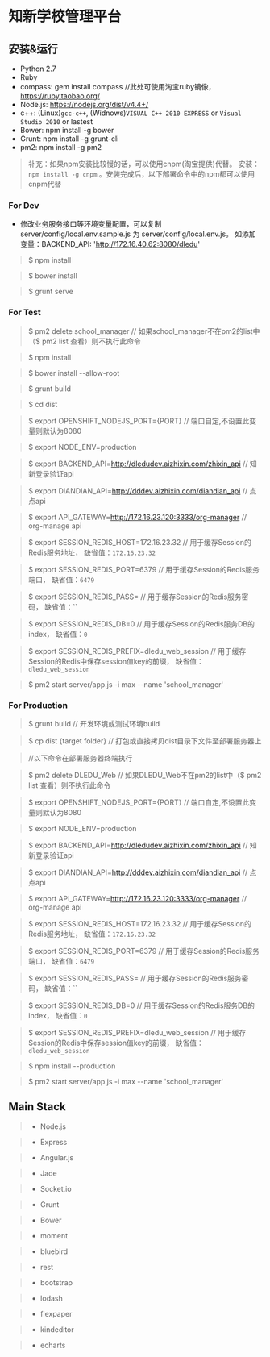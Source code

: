 # 知新学校管理平台

## 安装&运行

* Python 2.7
* Ruby
* compass:  gem install compass   //此处可使用淘宝ruby镜像， https://ruby.taobao.org/
* Node.js: https://nodejs.org/dist/v4.4+/
* c++: (Linux)`gcc-c++`,  (Widnows)`VISUAL C++ 2010 EXPRESS` or `Visual Studio 2010`  or lastest
* Bower:  npm install -g bower
* Grunt:  npm install -g grunt-cli
* pm2:    npm install -g pm2

> 补充：如果npm安装比较慢的话，可以使用cnpm(淘宝提供)代替。 安装：`npm install -g cnpm` 。安装完成后，以下部署命令中的npm都可以使用cnpm代替

### For Dev

* 修改业务服务接口等环境变量配置，可以复制 server/config/local.env.sample.js 为 server/config/local.env.js。 如添加变量：BACKEND_API: 'http://172.16.40.62:8080/dledu'

> $ npm install

> $ bower install

> $ grunt serve

### For Test

> $ pm2 delete school_manager    // 如果school_manager不在pm2的list中（$ pm2 list 查看）则不执行此命令

> $ npm install

> $ bower install --allow-root

> $ grunt build

> $ cd dist

> $ export OPENSHIFT_NODEJS_PORT={PORT}     // 端口自定,不设置此变量则默认为8080

> $ export NODE_ENV=production

> $ export BACKEND_API=http://dledudev.aizhixin.com/zhixin_api   // 知新登录验证api

> $ export DIANDIAN_API=http://dddev.aizhixin.com/diandian_api   // 点点api

> $ export API_GATEWAY=http://172.16.23.120:3333/org-manager   // org-manage api

> $ export SESSION_REDIS_HOST=172.16.23.32   // 用于缓存Session的Redis服务地址， 缺省值：`172.16.23.32`

> $ export SESSION_REDIS_PORT=6379   // 用于缓存Session的Redis服务端口， 缺省值：`6479`

> $ export SESSION_REDIS_PASS=   // 用于缓存Session的Redis服务密码， 缺省值：``

> $ export SESSION_REDIS_DB=0                // 用于缓存Session的Redis服务DB的index， 缺省值：`0`

> $ export SESSION_REDIS_PREFIX=dledu_web_session   // 用于缓存Session的Redis中保存session值key的前缀， 缺省值：`dledu_web_session`

> $ pm2 start server/app.js -i max --name 'school_manager'

### For Production

> $ grunt build              // 开发环境或测试环境build

> $ cp dist {target folder}    // 打包或直接拷贝dist目录下文件至部署服务器上

> //以下命令在部署服务器终端执行

> $ pm2 delete DLEDU_Web     // 如果DLEDU_Web不在pm2的list中（$ pm2 list 查看）则不执行此命令

> $ export OPENSHIFT_NODEJS_PORT={PORT}     // 端口自定,不设置此变量则默认为8080

> $ export NODE_ENV=production

> $ export BACKEND_API=http://dledudev.aizhixin.com/zhixin_api   // 知新登录验证api

> $ export DIANDIAN_API=http://dddev.aizhixin.com/diandian_api   // 点点api

> $ export API_GATEWAY=http://172.16.23.120:3333/org-manager   // org-manage api

> $ export SESSION_REDIS_HOST=172.16.23.32   // 用于缓存Session的Redis服务地址， 缺省值：`172.16.23.32`

> $ export SESSION_REDIS_PORT=6379   // 用于缓存Session的Redis服务端口， 缺省值：`6479`

> $ export SESSION_REDIS_PASS=   // 用于缓存Session的Redis服务密码， 缺省值：``

> $ export SESSION_REDIS_DB=0                // 用于缓存Session的Redis服务DB的index， 缺省值：`0`

> $ export SESSION_REDIS_PREFIX=dledu_web_session   // 用于缓存Session的Redis中保存session值key的前缀， 缺省值：`dledu_web_session`

> $ npm install --production

> $ pm2 start server/app.js -i max --name 'school_manager'

## Main Stack

> * Node.js

> * Express
  
> * Angular.js
  
> * Jade
  
> * Socket.io
  
> * Grunt

> * Bower

> * moment

> * bluebird

> * rest

> * bootstrap

> * lodash

> * flexpaper

> * kindeditor

> * echarts
